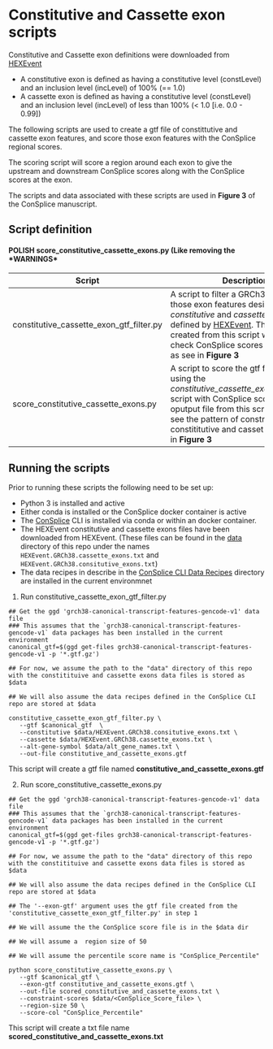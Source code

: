 # Constitutive and Cassette exon scripts

Constitutive and Cassette exon definitions were downloaded from [HEXEvent](http://hexevent.mmg.uci.edu/cgi-bin/HEXEvent/HEXEventWEB.cgi)
  - A constitutive exon is defined as having a constitutive level (constLevel) and an inclusion level (incLevel) of 100% (== 1.0)
  - A cassette exon is defined as having a constitutive level (constLevel) and an inclusion level (incLevel) of  less than 100% (< 1.0 [i.e. 0.0 - 0.99])

The following scripts are used to create a gtf file of constittutive and cassette exon features, and score those exon features with the ConSplice regional scores. 

The scoring script will score a region around each exon to give the upstream and downstream ConSplice scores along with the ConSplice scores at the exon. 

The scripts and data associated with these scripts are used in **Figure 3** of the ConSplice manuscript.



## Script definition 

#### POLISH **score_constitutive_cassette_exons.py** (Like removing the \*WARNINGS\*

| Script | Description |
| ------ | ----------- |
| constitutive_cassette_exon_gtf_filter.py | A script to filter a GRCh38 gtf file to those exon features designated as *constitutive* and *cassette* exons as defined by [HEXEvent](http://hexevent.mmg.uci.edu/cgi-bin/HEXEvent/HEXEventWEB.cgi). The gtf file created from this script will be used to check ConSplice scores around exons as see in **Figure 3** | 
| score_constitutive_cassette_exons.py  | A script to score the gtf file created using the *constitutive_cassette_exon_gtf_filter.py* script with ConSplice scores. The oputput file from this script is used to see the pattern of constraint around constititutive and casset exons as see in **Figure 3** | 



## Running the scripts

Prior to running these scripts the following need to be set up:

  - Python 3 is installed and active 
  - Either conda is installed or the ConSplice docker container is active
  - The [ConSplice](https://github.com/mikecormier/ConSplice) CLI is installed via conda or within an docker container.
  - The HEXEvent constitutive and cassette exons files have been downloaded from HEXEvent. (These files can be found in the [data](https://github.com/mikecormier/ConSplice-manuscript/data/) directory of this repo under the names `HEXEvent.GRCh38.cassette_exons.txt` and `HEXEvent.GRCh38.consitutive_exons.txt`)
  - The data recipes in describe in the [ConSplice CLI Data Recipes](https://github.com/mikecormier/ConSplice/data_recipes/) directory are installed in the current environmnet 


 1) Run constitutive_cassette_exon_gtf_filter.py

 ```
 ## Get the ggd 'grch38-canonical-transcript-features-gencode-v1' data file 
 ### This assumes that the `grch38-canonical-transcript-features-gencode-v1` data packages has been installed in the current environment 
 canonical_gtf=$(ggd get-files grch38-canonical-transcript-features-gencode-v1 -p '*.gtf.gz')

 ## For now, we assume the path to the "data" directory of this repo with the constitituive and cassette exons data files is stored as $data

 ## We will also assume the data recipes defined in the ConSplice CLI repo are stored at $data

 constitutive_cassette_exon_gtf_filter.py \
    --gtf $canonical_gtf  \
    --constitutive $data/HEXEvent.GRCh38.consitutive_exons.txt \
    --cassette $data/HEXEvent.GRCh38.cassette_exons.txt \
    --alt-gene-symbol $data/alt_gene_names.txt \
    --out-file constitutive_and_cassette_exons.gtf 

 ```

 This script will create a gtf file named **constitutive_and_cassette_exons.gtf** 


 2) Run score_constitutive_cassette_exons.py
 ```
 ## Get the ggd 'grch38-canonical-transcript-features-gencode-v1' data file 
 ### This assumes that the `grch38-canonical-transcript-features-gencode-v1` data packages has been installed in the current environment 
 canonical_gtf=$(ggd get-files grch38-canonical-transcript-features-gencode-v1 -p '*.gtf.gz')

 ## For now, we assume the path to the "data" directory of this repo with the constitituive and cassette exons data files is stored as $data

 ## We will also assume the data recipes defined in the ConSplice CLI repo are stored at $data

 ## The '--exon-gtf' argument uses the gtf file created from the 'constitutive_cassette_exon_gtf_filter.py' in step 1

 ## We will assume the the ConSplice score file is in the $data dir

 ## We will assume a  region size of 50

 ## We will assume the percentile score name is "ConSplice_Percentile"

 python score_constitutive_cassette_exons.py \
    --gtf $canonical_gtf \
    --exon-gtf constitutive_and_cassette_exons.gtf \
    --out-file scored_constitutive_and_cassette_exons.txt \
    --constraint-scores $data/<ConSplice_Score_file> \
    --region-size 50 \
    --score-col "ConSplice_Percentile"

 ```

 This script will create a txt file name **scored_constitutive_and_cassette_exons.txt** 



